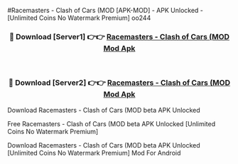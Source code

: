 #Racemasters - Сlash of Сars (MOD [APK-MOD] - APK Unlocked - [Unlimited Coins No Watermark Premium] oo244



<div align="center">

<h3>🔴 Download [Server1] 👉👉 <a href="https://momento.my/?title=Racemasters_-_Сlash_of_Сars_(MOD">Racemasters - Сlash of Сars (MOD Mod Apk</a></h3><br>

<h3>🔴 Download [Server2] 👉👉 <a href="https://momento.my/?title=Racemasters_-_Сlash_of_Сars_(MOD">Racemasters - Сlash of Сars (MOD Mod Apk</a></h3>
</div>



Download Racemasters - Сlash of Сars (MOD beta APK Unlocked

Free Racemasters - Сlash of Сars (MOD beta APK Unlocked [Unlimited Coins No Watermark Premium]

Download Racemasters - Сlash of Сars (MOD beta APK Unlocked [Unlimited Coins No Watermark Premium] Mod For Android
